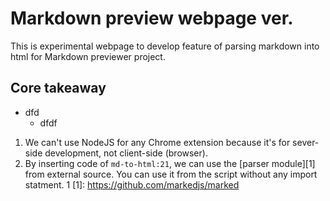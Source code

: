 # Markdown preview webpage ver.

This is experimental webpage to develop feature of parsing markdown into html for Markdown previewer
project.

## Core takeaway

- dfd
  - dfdf

1. We can't use NodeJS for any Chrome extension because it's for sever-side development, not
   client-side (browser).
2. By inserting code of `md-to-html:21`, we can use the [parser module][1]
   from external source. You can use it from the script without any import statment.
1
[1]: https://github.com/markedjs/marked

